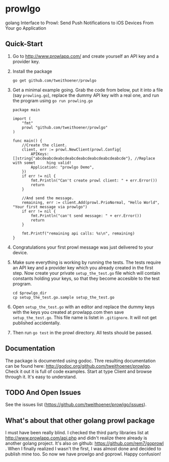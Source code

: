# prowlgo
golang Interface to Prowl: Send Push Notifications to iOS Devices From Your go Application

## Quick-Start

 1. Go to http://www.prowlapp.com/ and create yourself an API key and a provider key.
 1. Install the package

		go get github.com/tweithoener/prowlgo

 1. Get a minimal example going. Grab the code from below, put it into a file (say `prowling.go`), replace the dummy API key with a real one, and run the program using `go run prowling.go`

		package main

		import (
			"fmt"
			prowl "github.com/tweithoener/prowlgo"
		)

		func main() {
			//Create the client.
			client, err := prowl.NewClient(prowl.Config{
				APIKeys:     []string{"abcdeabcdeabcdeabcdeabcdeabcdeabcdeabcde"}, //Replace with somet     hing valid!
				Application: "prowlgo Demo",
			})
			if err != nil {
				fmt.Println("Can't create prowl client: " + err.Error())
				return
			}

			//And send the message.
			remaining, err := client.Add(prowl.PrioNormal, "Hello World", "Your first message via prowlgo")
			if err != nil {
				fmt.Println("can't send message: " + err.Error())
				return
			}

			fmt.Printf("remaining api calls: %s\n", remaining)
		}

 1. Congratulations your first prowl message was just delivered to your device.
 1. Make sure everything is working by running the tests. The tests require an API key and a provider key which you already created in the first step. Now create your private `setup_the_test.go` file which will contain constants holding your keys, so that they become accesible to the test program.

		cd $prowlgo_dir
		cp setup_the_test.go.sample setup_the_test.go

 1. Open `setup_the_test.go` with an editor and replace the dummy keys with the keys you created at prowlapp.com then save `setup_the_test.go`. This file name is listet in `.gitignore`. It will not get published accidentally.
 1. Then run `go test` in the prowl directory. All tests should be passed.

## Documentation

The package is documented using godoc. Thre resulting documentation can be found here: http://godoc.org/github.com/tweithoener/prowlgo.
Check it out it is full of code examples. Start at type Client and browse through it. It's easy to understand.

## TODO And Open Issues

See the issues list (https://github.com/tweithoener/prowlgo/issues).

## What's about that other golang prowl package

I must have been really blind. I checked the third party libraries list at http://www.prowlapp.com/api.php and didn't realize there already is another golang project. It's also on github: https://github.com/rem7/goprowl . When I finally realized I wasn't the first, I was almost done and decided to publish mine too. So now we have prowlgo and goprowl. Happy confusion!


